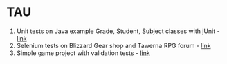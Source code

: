 # TAU
1. Unit tests on Java example Grade, Student, Subject classes with jUnit - [link](https://github.com/s22020/TAU/tree/master/LAB_3)
2. Selenium tests on Blizzard Gear shop and Tawerna RPG forum - [link](https://github.com/s22020/TAU/tree/master/LAB_4)
3. Simple game project with validation tests - [link](https://github.com/s22020/TAU/tree/master/LAB_5)
